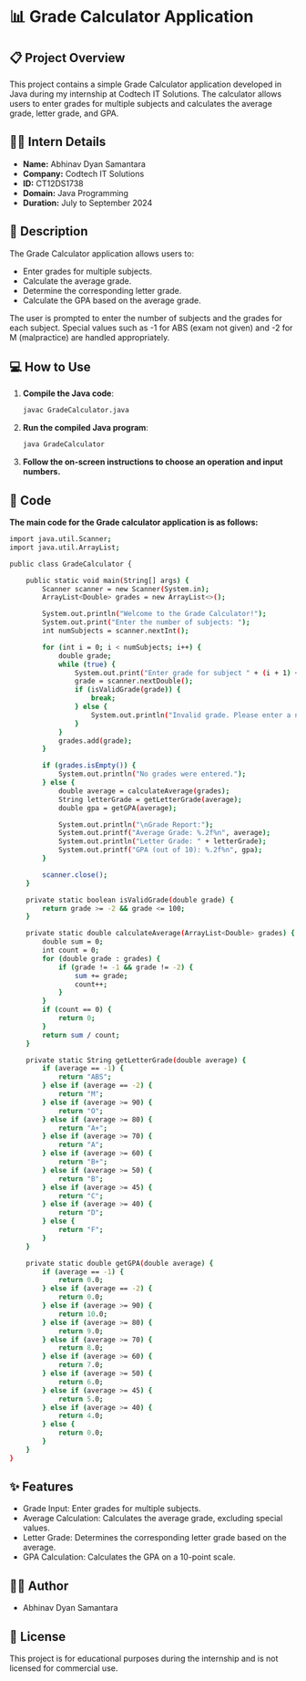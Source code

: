 # 📊 Grade Calculator Application

## 📋 Project Overview

This project contains a simple Grade Calculator application developed in Java during my internship at Codtech IT Solutions. The calculator allows users to enter grades for multiple subjects and calculates the average grade, letter grade, and GPA.

## 👨‍💼 Intern Details

- **Name:** Abhinav Dyan Samantara
- **Company:** Codtech IT Solutions
- **ID:** CT12DS1738
- **Domain:** Java Programming
- **Duration:** July to September 2024

## 📜 Description

The Grade Calculator application allows users to:
- Enter grades for multiple subjects.
- Calculate the average grade.
- Determine the corresponding letter grade.
- Calculate the GPA based on the average grade.

The user is prompted to enter the number of subjects and the grades for each subject. Special values such as -1 for ABS (exam not given) and -2 for M (malpractice) are handled appropriately.

## 💻 How to Use

1. **Compile the Java code**:
   ```bash
   javac GradeCalculator.java


2. **Run the compiled Java program**:
   ```bash
   java GradeCalculator
3. **Follow the on-screen instructions to choose an operation and input numbers.**


## 📝 Code

**The main code for the Grade calculator application is as follows:**

```bash
import java.util.Scanner;
import java.util.ArrayList;

public class GradeCalculator {

    public static void main(String[] args) {
        Scanner scanner = new Scanner(System.in);
        ArrayList<Double> grades = new ArrayList<>();

        System.out.println("Welcome to the Grade Calculator!");
        System.out.print("Enter the number of subjects: ");
        int numSubjects = scanner.nextInt();

        for (int i = 0; i < numSubjects; i++) {
            double grade;
            while (true) {
                System.out.print("Enter grade for subject " + (i + 1) + ": ");
                grade = scanner.nextDouble();
                if (isValidGrade(grade)) {
                    break;
                } else {
                    System.out.println("Invalid grade. Please enter a non-negative grade or -1 for ABS (exam not given) or -2 for M (malpractice).");
                }
            }
            grades.add(grade);
        }

        if (grades.isEmpty()) {
            System.out.println("No grades were entered.");
        } else {
            double average = calculateAverage(grades);
            String letterGrade = getLetterGrade(average);
            double gpa = getGPA(average);

            System.out.println("\nGrade Report:");
            System.out.printf("Average Grade: %.2f%n", average);
            System.out.println("Letter Grade: " + letterGrade);
            System.out.printf("GPA (out of 10): %.2f%n", gpa);
        }

        scanner.close();
    }

    private static boolean isValidGrade(double grade) {
        return grade >= -2 && grade <= 100;
    }

    private static double calculateAverage(ArrayList<Double> grades) {
        double sum = 0;
        int count = 0;
        for (double grade : grades) {
            if (grade != -1 && grade != -2) {
                sum += grade;
                count++;
            }
        }
        if (count == 0) {
            return 0;
        }
        return sum / count;
    }

    private static String getLetterGrade(double average) {
        if (average == -1) {
            return "ABS";
        } else if (average == -2) {
            return "M";
        } else if (average >= 90) {
            return "O";
        } else if (average >= 80) {
            return "A+";
        } else if (average >= 70) {
            return "A";
        } else if (average >= 60) {
            return "B+";
        } else if (average >= 50) {
            return "B";
        } else if (average >= 45) {
            return "C";
        } else if (average >= 40) {
            return "D";
        } else {
            return "F";
        }
    }

    private static double getGPA(double average) {
        if (average == -1) {
            return 0.0;
        } else if (average == -2) {
            return 0.0;
        } else if (average >= 90) {
            return 10.0;
        } else if (average >= 80) {
            return 9.0;
        } else if (average >= 70) {
            return 8.0;
        } else if (average >= 60) {
            return 7.0;
        } else if (average >= 50) {
            return 6.0;
        } else if (average >= 45) {
            return 5.0;
        } else if (average >= 40) {
            return 4.0;
        } else {
            return 0.0;
        }
    }
}

```

## ✨ Features

* Grade Input: Enter grades for multiple subjects.
* Average Calculation: Calculates the average grade, excluding special values.
* Letter Grade: Determines the corresponding letter grade based on the average.
* GPA Calculation: Calculates the GPA on a 10-point scale.

## 👨‍🎓 Author

* Abhinav Dyan Samantara

## 📄 License
This project is for educational purposes during the internship and is not licensed for commercial use.

